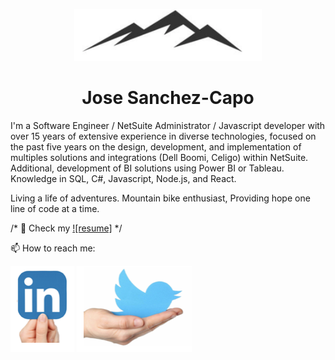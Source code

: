 <p align="center"><img width=300px src="img/dev.png"></p>
<h1 align="center">Jose Sanchez-Capo</h1>


<p>

I'm a Software Engineer / NetSuite Administrator / Javascript developer with over 15 years of extensive experience in diverse technologies, focused on the past five years on the design, development, and implementation of multiples solutions and integrations (Dell Boomi, Celigo) within NetSuite. Additional, development of BI solutions using Power BI or Tableau. Knowledge in SQL, C#, Javascript, Node.js, and React.

Living a life of adventures. Mountain bike enthusiast, Providing hope one line of code at a time.

/* 👯  Check my [![resume]](https://josesanchezcapo.github.io/bootcamp-porfolio/resume.html) */


📫 How to reach me:

[![LinkedIn](./img/linkedIn.png)](https://www.linkedin.com/in/josesanchezcapo/)
[![twitter](./img/twitter.png)](https://twitter.com/JoseSanchezCapo)


<!--
**josesanchezcapo/josesanchezcapo** is a ✨ _special_ ✨ repository because its `README.md` (this file) appears on your GitHub profile.

Here are some ideas to get you started:

- 🔭 I’m currently working on ...
- 🌱 I’m currently learning ...
- 👯 I’m looking to collaborate on ...
- 🤔 I’m looking for help with ...
- 💬 Ask me about ...
- 📫 How to reach me: ...
- 😄 Pronouns: ...
- ⚡ Fun fact: ...
-->
